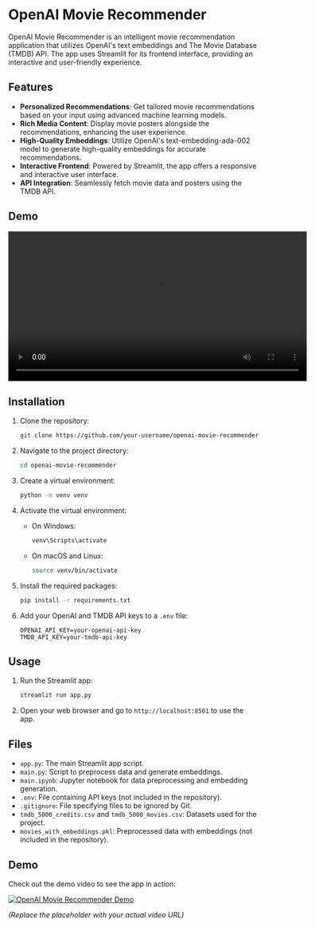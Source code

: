# OpenAI Movie Recommender

OpenAI Movie Recommender is an intelligent movie recommendation application that utilizes OpenAI's text embeddings and The Movie Database (TMDB) API. The app uses Streamlit for its frontend interface, providing an interactive and user-friendly experience.

## Features

- **Personalized Recommendations**: Get tailored movie recommendations based on your input using advanced machine learning models.
- **Rich Media Content**: Display movie posters alongside the recommendations, enhancing the user experience.
- **High-Quality Embeddings**: Utilize OpenAI's text-embedding-ada-002 model to generate high-quality embeddings for accurate recommendations.
- **Interactive Frontend**: Powered by Streamlit, the app offers a responsive and interactive user interface.
- **API Integration**: Seamlessly fetch movie data and posters using the TMDB API.

## Demo

<video width="600" controls>
  <source src="demo.mp4" type="video/webm">
</video>

## Installation

1. Clone the repository:

    ```bash
    git clone https://github.com/your-username/openai-movie-recommender.git
    ```

2. Navigate to the project directory:

    ```bash
    cd openai-movie-recommender
    ```

3. Create a virtual environment:

    ```bash
    python -m venv venv
    ```

4. Activate the virtual environment:

    - On Windows:

      ```bash
      venv\Scripts\activate
      ```

    - On macOS and Linux:

      ```bash
      source venv/bin/activate
      ```

5. Install the required packages:

    ```bash
    pip install -r requirements.txt
    ```

6. Add your OpenAI and TMDB API keys to a `.env` file:

    ```env
    OPENAI_API_KEY=your-openai-api-key
    TMDB_API_KEY=your-tmdb-api-key
    ```

## Usage

1. Run the Streamlit app:

    ```bash
    streamlit run app.py
    ```

2. Open your web browser and go to `http://localhost:8501` to use the app.

## Files

- `app.py`: The main Streamlit app script.
- `main.py`: Script to preprocess data and generate embeddings.
- `main.ipynb`: Jupyter notebook for data preprocessing and embedding generation.
- `.env`: File containing API keys (not included in the repository).
- `.gitignore`: File specifying files to be ignored by Git.
- `tmdb_5000_credits.csv` and `tmdb_5000_movies.csv`: Datasets used for the project.
- `movies_with_embeddings.pkl`: Preprocessed data with embeddings (not included in the repository).

## Demo

Check out the demo video to see the app in action:

[![OpenAI Movie Recommender Demo](https://img.youtube.com/vi/your-video-id/0.jpg)](https://www.youtube.com/watch?v=your-video-id)

*(Replace the placeholder with your actual video URL)*

